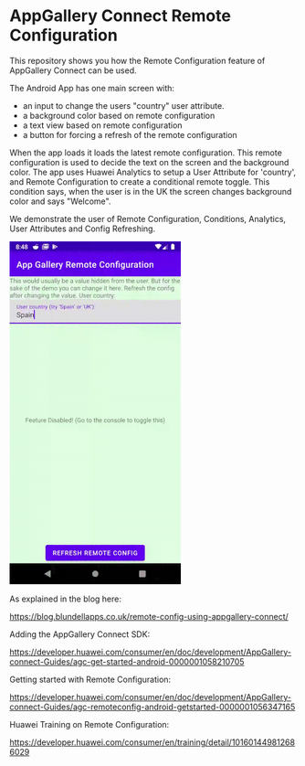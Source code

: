 # AppGallery Connect Remote Configuration

This repository shows you how the Remote Configuration feature of AppGallery Connect can be used.

The Android App has one main screen with:
 - an input to change the users "country" user attribute.
 - a background color based on remote configuration
 - a text view based on remote configuration
 - a button for forcing a refresh of the remote configuration

When the app loads it loads the latest remote configuration.
This remote configuration is used to decide the text on the screen and the background color.
The app uses Huawei Analytics to setup a User Attribute for 'country', and Remote Configuration to create a conditional remote toggle.
This condition says, when the user is in the UK the screen changes background color and says "Welcome".

We demonstrate the user of Remote Configuration, Conditions, Analytics, User Attributes and Config Refreshing.

![](app_gallery_remote_configuration.gif)

As explained in the blog here:

https://blog.blundellapps.co.uk/remote-config-using-appgallery-connect/

Adding the AppGallery Connect SDK:

https://developer.huawei.com/consumer/en/doc/development/AppGallery-connect-Guides/agc-get-started-android-0000001058210705

Getting started with Remote Configuration:

https://developer.huawei.com/consumer/en/doc/development/AppGallery-connect-Guides/agc-remoteconfig-android-getstarted-0000001056347165

Huawei Training on Remote Configuration:

https://developer.huawei.com/consumer/en/training/detail/101601449812686029
